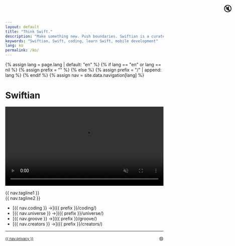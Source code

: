 ```yaml
---
layout: default
title: "Think Swift."
description: "Make something new. Push boundaries. Swiftian is a curated, interactive platform for learning Swift creatively."
keywords: "Swiftian, Swift, coding, learn Swift, mobile development"
lang: ko
permalink: /ko/
---
```


{% assign lang = page.lang | default: "en" %}
{% if lang == "en" or lang == nil %}
  {% assign prefix = "" %}
{% else %}
  {% assign prefix = "/" | append: lang %}
{% endif %}
{% assign nav = site.data.navigation[lang] %}

# Swiftian

<p align="center">
  <video id="logoVideo" autoplay loop muted playsinline preload="metadata" style="width: 100%; max-width: 640px; height: auto; cursor: pointer;">
    <source src="/assets/videos/logo.mp4" type="video/mp4">
    Your browser does not support the video tag.
  </video>
  <span id="soundIcon" style="position: absolute; top: 10px; right: 10px; font-size: 24px; cursor: pointer;">🔇</span>
</p>

{{ nav.tagline1 }}  
{{ nav.tagline2 }}

- [{{ nav.coding }} →]({{ prefix }}/coding/)
- [{{ nav.universe }} →]({{ prefix }}/universe/)
- [{{ nav.groove }} →]({{ prefix }}/groove/)
- [{{ nav.creators }} →]({{ prefix }}/creators/)

---

<footer>
 <div style="display: flex; justify-content: space-between; align-items: center; flex-wrap: wrap;">
    <small><a href="{{ prefix }}/privacy/">{{ nav.privacy }}</a></small>
    <span id="languageToggle" style="cursor: pointer; font-size: 1.2em;">🌐</span>
  </div>
  <div id="languageList" style="display: none; margin-top: 20px; font-size: 0.9em;">
    <ul style="list-style: none; padding: 0; display: grid; grid-template-columns: repeat(auto-fill, minmax(180px, 1fr)); gap: 4px;">
      <li><a href="/">🇺🇸 en - Hello</a></li>
<li><a href="/ar/">🇸🇦 ar - مرحبا</a></li>
<li><a href="/cs/">🇨🇿 cs - Ahoj</a></li>
<li><a href="/da/">🇩🇰 da - Hej</a></li>
<li><a href="/de/">🇩🇪 de - Hallo</a></li>
<li><a href="/el/">🇬🇷 el - Γεια</a></li>
<li><a href="/es/">🇪🇸 es - Hola</a></li>
<li><a href="/fi/">🇫🇮 fi - Hei</a></li>
<li><a href="/fr/">🇫🇷 fr - Bonjour</a></li>
<li><a href="/hu/">🇭🇺 hu - Helló</a></li>
<li><a href="/id/">🇮🇩 id - Halo</a></li>
<li><a href="/it/">🇮🇹 it - Ciao</a></li>
<li><a href="/ja/">🇯🇵 ja - こんにちは</a></li>
<li><a href="/ko/">🇰🇷 ko - 안녕하세요</a></li>
<li><a href="/nl/">🇳🇱 nl - Hallo</a></li>
<li><a href="/no/">🇳🇴 no - Hei</a></li>
<li><a href="/pl/">🇵🇱 pl - Cześć</a></li>
<li><a href="/pt/">🇵🇹 pt - Olá</a></li>
<li><a href="/ro/">🇷🇴 ro - Salut</a></li>
<li><a href="/ru/">🇷🇺 ru - Привет</a></li>
<li><a href="/sk/">🇸🇰 sk - Ahoj</a></li>
<li><a href="/sv/">🇸🇪 sv - Hej</a></li>
<li><a href="/tr/">🇹🇷 tr - Merhaba</a></li>
<li><a href="/uk/">🇺🇦 uk - Привіт</a></li>
<li><a href="/zh-hans/">🇨🇳 zh-hans - 你好</a></li>
<li><a href="/zh-hant/">🇹🇼 zh-hant - 你好</a></li>
    </ul>
  </div>
</footer>

<script>
  document.getElementById('languageToggle').addEventListener('click', function () {
    const list = document.getElementById('languageList');
    list.style.display = list.style.display === 'none' ? 'block' : 'none';
  });

  const logoVideo = document.getElementById('logoVideo');
  const soundIcon = document.getElementById('soundIcon');

  soundIcon.addEventListener('click', function () {
    logoVideo.muted = !logoVideo.muted;
    soundIcon.textContent = logoVideo.muted ? '🔇' : '🔊';
  });
</script>
